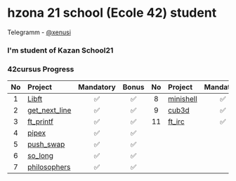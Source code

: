 # hzona 21 school (Ecole 42) student
Telegramm - [@xenusi](http://t-do.ru/xenusi "Telegram channel")

### I'm student of Kazan School21

### 42cursus Progress
| No  | Project                                        | Mandatory | Bonus  | No  | Project                                      | Mandatory | Bonus  |
| :-: | :--------------------------------------------- | :-------: | :----: | :-: | :------------------------------------------- | :-------: | :----: |
| 1   | [Libft](../../../libft_42)                     |   ✅      |   ✅   | 8   | [minishell](../../../minishell_42)            |   ✅      |   ✅   |
| 2   | [get_next_line](../../../get_next_line)        |   ✅      |   ✅   | 9   | [cub3d](../../../cub3d_42)                    |   ✅      |   ✅   | 
| 3   | [ft_printf](../../../printf_42)                |   ✅      |   ✅   | 11  | [ft_irc](../../../ft_irc_42      )              |   ✅      |  ✅    |
| 4   | [pipex](../../../pipex_42)                     |   ✅      |   ✅   |
| 5   | [push_swap](../../../push_swap_42)             |   ✅      |   ✅   | 
| 6   | [so_long](../../../so_long)                    |   ✅      |   ✅   |
| 7   | [philosophers](../../../philosophers_42)       |   ✅      |   ✅   |
